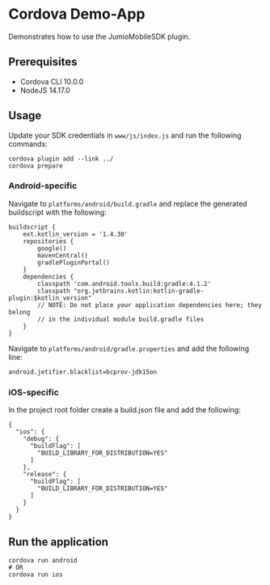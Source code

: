 # Cordova Demo-App
Demonstrates how to use the JumioMobileSDK plugin.

## Prerequisites

* Cordova CLI 10.0.0
* NodeJS 14.17.0

## Usage

Update your SDK credentials in `www/js/index.js` and run the following commands:

```
cordova plugin add --link ../
cordova prepare
```
### Android-specific

Navigate to `platforms/android/build.gradle` and replace the generated buildscript with the following:

```
buildscript {
    ext.kotlin_version = '1.4.30'
    repositories {
        google()
        mavenCentral()
        gradlePluginPortal()
    }
    dependencies {
        classpath 'com.android.tools.build:gradle:4.1.2'
        classpath "org.jetbrains.kotlin:kotlin-gradle-plugin:$kotlin_version"
        // NOTE: Do not place your application dependencies here; they belong
        // in the individual module build.gradle files
    }
}
```

Navigate to `platforms/android/gradle.properties` and add the following line:

```
android.jetifier.blacklist=bcprov-jdk15on
```

### iOS-specific

In the project root folder create a build.json file and add the following:

```
{
  "ios": {
    "debug": {
      "buildFlag": [
        "BUILD_LIBRARY_FOR_DISTRIBUTION=YES"
      ]
    },
    "release": {
      "buildFlag": [
        "BUILD_LIBRARY_FOR_DISTRIBUTION=YES"
      ]
    }
  }
}
```

## Run the application
```
cordova run android
# OR
cordova run ios
```
